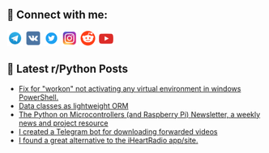 ## 🔎 Connect with me:
[<img src="https://github.com/bullbesh/bullbesh/blob/main/images/Telegram.png" width="32" height="32" />](https://t.me/bullbesh)
[<img src="https://github.com/bullbesh/bullbesh/blob/main/images/VK.png" width="32" height="32" />](https://vk.com/bullbesh)
[<img src="https://github.com/bullbesh/bullbesh/blob/main/images/Twitter.png" width="32" height="32" />](https://twitter.com/bullbesh1)
[<img src="https://github.com/bullbesh/bullbesh/blob/main/images/Instagram.png" width="32" height="32" />](https://www.instagram.com/bullbesh)
[<img src="https://github.com/bullbesh/bullbesh/blob/main/images/Reddit.png" width="32" height="32" />](https://www.reddit.com/user/bullbesh)
[<img src="https://github.com/bullbesh/bullbesh/blob/main/images/YouTube.png" width="32" height="32" />](https://www.youtube.com/channel/UCtfjRs6uzgq5mfm8S06WTcg)

## 📕 Latest r/Python Posts
<!-- BLOG-POST-LIST:START -->
- [Fix for &quot;workon&quot; not activating any virtual environment in windows PowerShell.](https://www.reddit.com/r/Python/comments/1e7bofu/fix_for_workon_not_activating_any_virtual/)
- [Data classes as lightweight ORM](https://www.reddit.com/r/Python/comments/1e79g9y/data_classes_as_lightweight_orm/)
- [The Python on Microcontrollers &lpar;and Raspberry Pi&rpar; Newsletter, a weekly news and project resource](https://www.reddit.com/r/Python/comments/1e74rab/the_python_on_microcontrollers_and_raspberry_pi/)
- [I created a Telegram bot for downloading forwarded videos](https://www.reddit.com/r/Python/comments/1e73i3f/i_created_a_telegram_bot_for_downloading/)
- [I found a great alternative to the iHeartRadio app/site.](https://www.reddit.com/r/Python/comments/1e729xd/i_found_a_great_alternative_to_the_iheartradio/)
<!-- BLOG-POST-LIST:END -->
